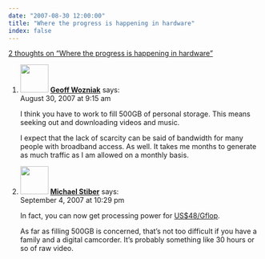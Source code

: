 ```yaml
---
date: "2007-08-30 12:00:00"
title: "Where the progress is happening in hardware"
index: false
---
```


[2 thoughts on &ldquo;Where the progress is happening in hardware&rdquo;](/lemire/blog/2007/08-30-where-the-progress-is-happening-in-hardware)

<ol class="comment-list">
<li id="comment-49467" class="comment even thread-even depth-1">
<div class="comment-author vcard">
<img alt src="https://secure.gravatar.com/avatar/4d102649ca02e45a9b0ed6a00ff84804?s=56&#038;d=mm&#038;r=g" srcset="https://secure.gravatar.com/avatar/4d102649ca02e45a9b0ed6a00ff84804?s=112&#038;d=mm&#038;r=g 2x" class="avatar avatar-56 photo" height="56" width="56" decoding="async" /> <b class="fn"><a href="http://wozniak.ca/" class="url" rel="ugc external nofollow">Geoff Wozniak</a></b> <span class="says">says:</span> </div>
<div class="comment-metadata"><time datetime="2007-08-30T09:15:38+00:00">August 30, 2007 at 9:15 am</time></a> </div>
<div class="comment-content">
<p>I think you have to work to fill 500GB of personal storage. This means seeking out and downloading videos and music.</p>
<p>I expect that the lack of scarcity can be said of bandwidth for many people with broadband access. As well. It takes me months to generate as much traffic as I am allowed on a monthly basis.</p>
</div>
</li>
<li id="comment-49472" class="comment odd alt thread-odd thread-alt depth-1">
<div class="comment-author vcard">
<img alt src="https://secure.gravatar.com/avatar/dada9de44173d6c1b13691554ef8e974?s=56&#038;d=mm&#038;r=g" srcset="https://secure.gravatar.com/avatar/dada9de44173d6c1b13691554ef8e974?s=112&#038;d=mm&#038;r=g 2x" class="avatar avatar-56 photo" height="56" width="56" decoding="async" /> <b class="fn"><a href="https://expert-opinion.blogspot.com/" class="url" rel="ugc external nofollow">Michael Stiber</a></b> <span class="says">says:</span> </div>
<div class="comment-metadata"><time datetime="2007-09-04T22:29:21+00:00">September 4, 2007 at 10:29 pm</time></a> </div>
<div class="comment-content">
<p>In fact, you can now get processing power for <a href="http://www.calvin.edu/~adams/research/microwulf/" rel="nofollow">US$48/Gflop</a>.</p>
<p>As far as filling 500GB is concerned, that&rsquo;s not too difficult if you have a family and a digital camcorder. It&rsquo;s probably something like 30 hours or so of raw video.</p>
</div>
</li>
</ol>
